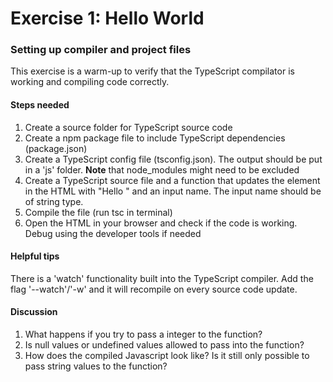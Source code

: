 # Exercise 1: Hello World
### Setting up compiler and project files
This exercise is a warm-up to verify that the TypeScript compilator is working and compiling code correctly.

#### Steps needed
1. Create a source folder for TypeScript source code
2. Create a npm package file to include TypeScript dependencies (package.json)
3. Create a TypeScript config file (tsconfig.json). The output should be put in a 'js' folder. **Note** that node_modules might need to be excluded
4. Create a TypeScript source file and a function that updates the <span> element in the HTML with "Hello " and an input name. The input name should be of string type. 
5. Compile the file (run tsc in terminal)
6. Open the HTML in your browser and check if the code is working. Debug using the developer tools if needed

#### Helpful tips
There is a 'watch' functionality built into the TypeScript compiler. Add the flag '--watch'/'-w' and it will recompile on every source code update.

#### Discussion
1. What happens if you try to pass a integer to the function?
2. Is null values or undefined values allowed to pass into the function?
3. How does the compiled Javascript look like? Is it still only possible to pass string values to the function?